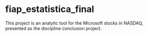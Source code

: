# fiap_estatistica_final
This project is an analytic tool for the Microsoft stocks in NASDAQ, presented as the discipline conclusion project.
